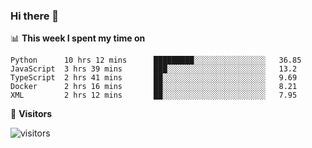 ### Hi there 👋

<!--
**nodejh/nodejh** is a ✨ _special_ ✨ repository because its `README.md` (this file) appears on your GitHub profile.

Here are some ideas to get you started:

- 🔭 I’m currently working on ...
- 🌱 I’m currently learning ...
- 👯 I’m looking to collaborate on ...
- 🤔 I’m looking for help with ...
- 💬 Ask me about ...
- 📫 How to reach me: ...
- 😄 Pronouns: ...
- ⚡ Fun fact: ...
-->


📊 **This week I spent my time on**

<!--START_SECTION:waka-->
```text
Python      10 hrs 12 mins      █████████░░░░░░░░░░░░░░░░   36.85 
JavaScript  3 hrs 39 mins       ███░░░░░░░░░░░░░░░░░░░░░░   13.2 
TypeScript  2 hrs 41 mins       ██░░░░░░░░░░░░░░░░░░░░░░░   9.69 
Docker      2 hrs 16 mins       ██░░░░░░░░░░░░░░░░░░░░░░░   8.21 
XML         2 hrs 12 mins       ██░░░░░░░░░░░░░░░░░░░░░░░   7.95
```
<!--END_SECTION:waka-->

🚦 **Visitors**

![visitors](https://visitor-badge.laobi.icu/badge?page_id=nodejh.nodejh)
